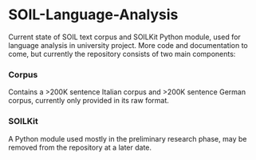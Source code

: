 # SOIL-Language-Analysis

Current state of SOIL text corpus and SOILKit Python module, used for language analysis in university project. More code and documentation to come, but currently the repository consists of two main components:

### Corpus 
Contains a >200K sentence Italian corpus and >200K sentence German corpus, currently only provided in its raw format.

### SOILKit
A Python module used mostly in the preliminary research phase, may be removed from the repository at a later date.
